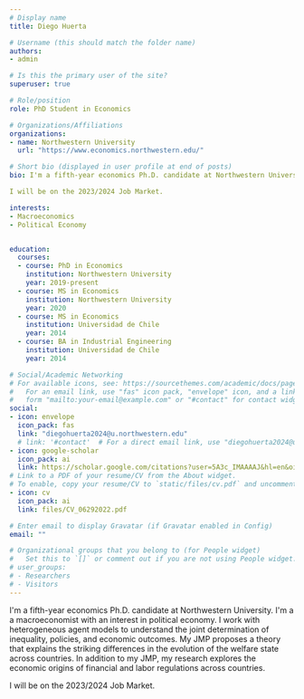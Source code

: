 ```yaml
---
# Display name
title: Diego Huerta

# Username (this should match the folder name)
authors:
- admin

# Is this the primary user of the site?
superuser: true

# Role/position
role: PhD Student in Economics

# Organizations/Affiliations
organizations:
- name: Northwestern University
  url: "https://www.economics.northwestern.edu/"

# Short bio (displayed in user profile at end of posts)
bio: I'm a fifth-year economics Ph.D. candidate at Northwestern University. I'm a  a macroeconomist with an interest in political economy. I work with heterogeneous agent models to understand the joint determination of inequality, policies, and economic outcomes.  My JMP proposes a theory that explains the striking differences in the evolution of the welfare state across countries. In addition to my JMP, my research explores the economic origins of financial and labor regulations across countries.

I will be on the 2023/2024 Job Market.

interests:
- Macroeconomics
- Political Economy


education:
  courses:
  - course: PhD in Economics
    institution: Northwestern University
    year: 2019-present
  - course: MS in Economics
    institution: Northwestern University
    year: 2020
  - course: MS in Economics
    institution: Universidad de Chile
    year: 2014
  - course: BA in Industrial Engineering
    institution: Universidad de Chile
    year: 2014

# Social/Academic Networking
# For available icons, see: https://sourcethemes.com/academic/docs/page-builder/#icons
#   For an email link, use "fas" icon pack, "envelope" icon, and a link in the
#   form "mailto:your-email@example.com" or "#contact" for contact widget.
social:
- icon: envelope
  icon_pack: fas
  link: "diegohuerta2024@u.northwestern.edu"
  # link: '#contact'  # For a direct email link, use "diegohuerta2024@u.northwestern.edu".
- icon: google-scholar
  icon_pack: ai
  link: https://scholar.google.com/citations?user=5A3c_IMAAAAJ&hl=en&oi=ao
# Link to a PDF of your resume/CV from the About widget.
# To enable, copy your resume/CV to `static/files/cv.pdf` and uncomment the lines below.
- icon: cv
  icon_pack: ai
  link: files/CV_06292022.pdf

# Enter email to display Gravatar (if Gravatar enabled in Config)
email: ""

# Organizational groups that you belong to (for People widget)
#   Set this to `[]` or comment out if you are not using People widget.
# user_groups:
# - Researchers
# - Visitors
---
```


I'm a fifth-year economics Ph.D. candidate at Northwestern University. I'm a  a macroeconomist with an interest in political economy. I work with heterogeneous agent models to understand the joint determination of inequality, policies, and economic outcomes.  My JMP proposes a theory that explains the striking differences in the evolution of the welfare state across countries. In addition to my JMP, my research explores the economic origins of financial and labor regulations across countries.

I will be on the 2023/2024 Job Market. 
